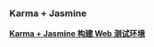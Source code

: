 ###  Karma + Jasmine
**<u>[Karma + Jasmine 构建 Web 测试环境](https://cl9000.github.io/2018/03/18/Karma-Jasmine-%E6%9E%84%E5%BB%BA-Web-%E6%B5%8B%E8%AF%95%E7%8E%AF%E5%A2%83/)</u>**